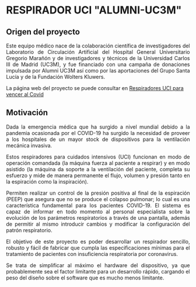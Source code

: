 
# RESPIRADOR UCI "ALUMNI-UC3M"


## Origen del proyecto
<div align="justify">
Este equipo médico nace de la colaboración científica de investigadores del Laboratorio de Circulación Artificial del Hospital General Universitario Gregorio Marañón y de investigadores y técnicos de la Universidad Carlos III de Madrid (UC3M), y fue financiado con una campaña de donaciones impulsada por Alumni UC3M así como por las aportaciones del Grupo Santa Lucía y de la Fundación Wolters Kluwers. 
</div>


La página web del proyecto se puede consultar en [Respiradores UCI para vencer al Covid](
https://www.fundacion.uc3m.es/respiradores-de-uci-para-vencer-al-covid-19/)


## Motivación
<div align="justify">
Dada la emergencia médica que ha surgido a nivel mundial debido a la pandemia ocasionada por el COVID-19 ha surgido la necesidad de proveer a los hospitales de un mayor stock de dispositivos para la ventilación mecánica invasiva. 

Estos respiradores para cuidados intensivos (UCI) funcionan en modo de operación comandada (la máquina fuerza al paciente a respirar)  y en modo asistido (la máquina da soporte a la ventilación del paciente, completa su esfuerzo y mide de manera permanente el flujo, volumen y presión tanto en la espiración como la inspiración). 

Permiten realizar un control de la presión positiva al final de la espiración (PEEP) que asegura que no se produce el colapso pulmonar; lo cual es una característica fundamental para los pacientes COVID-19.  El sistema es capaz de informar en todo momento al personal especialista sobre la evolución de los parámetros respiratorios a través de una pantalla, además de permitir al mismo introducir cambios y modificar la configuración del patrón respiratorio.


El objetivo de este proyecto es poder desarrollar un respirador sencillo, robusto y fácil de fabricar que cumpla las especificaciones mínimas para el tratamiento de pacientes con insuficiencia respiratoria por coronavirus.


Se trata de simplificar al máximo el hardware del dispositivo, ya que probablemente sea el factor limitante para un desarrollo rápido, cargando el peso del diseño sobre el software que es mucho menos limitante.
</div>
